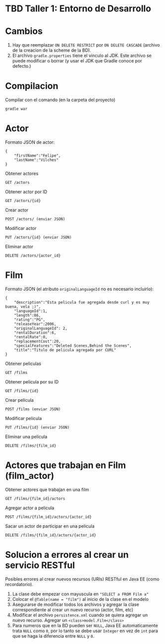# TBD Taller 1: Entorno de Desarrollo

# Cambios

1. Hay que reemplazar ```ON DELETE RESTRICT``` por ```ON DELETE CASCADE``` (archivo de la creacion de la scheme de la BD).
2. El archivo ```gradle.properties``` tiene el vinculo al JDK. Este archivo se puede modificar o borrar (y usar el JDK que Gradle conoce por defecto.)

# Compilacion

Compilar con el comando (en la carpeta del proyecto)

```
gradle war
```


# Actor

Formato JSON de actor:

```
{
	"firstName":"Felipe",
	"lastName":"Vilches"
}
```

Obtener actores

```GET /actors```

Obtener actor por ID

```GET /actors/{id}```

Crear actor

```POST /actors/ (enviar JSON)```

Modificar actor

```PUT /actors/{id} (enviar JSON)```

Eliminar actor

```DELETE /actors/{actor_id} ```




# Film

Formato JSON (el atributo ```originalLanguageId``` no es necesario incluirlo):

```
{
	"description":"Esta pelicula fue agregada desde curl y es muy buena, vela ;)",
	"languageId":1,
	"length":86,
	"rating":"PG",
	"releaseYear":2006,
	"originalLanguageId": 2,
	"rentalDuration":6,
	"rentalRate":0,
	"replacementCost":20,
	"specialFeatures":"Deleted Scenes,Behind the Scenes",
	"title":"Titulo de pelicula agregada por CURL"
}
```

Obtener peliculas

```GET /films```

Obtener pelicula por su ID

```GET /films/{id}```

Crear pelicula

```POST /films (enviar JSON)```

Modificar pelicula

```PUT /films/{id} (enviar JSON)```

Eliminar una pelicula

```DELETE /films/{film_id}```




# Actores que trabajan en Film (film_actor)

Obtener actores que trabajan en una film

```GET /films/{film_id}/actors```

Agregar actor a pelicula

```POST /films/{film_id}/actors/{actor_id}```

Sacar un actor de participar en una pelicula

```DELETE /films/{film_id}/actors/{actor_id}```




# Solucion a errores al crear un servicio RESTful

Posibles errores al crear nuevos recursos (URIs) RESTful en Java EE (como recordatorio).

1. La clase debe empezar con mayuscula en ```"SELECT a FROM Film a"```
2. Colocar el ```@Table(name = "film")``` al inicio de la clase en el modelo
3. Asegurarse de modificar todos los archivos y agregar la clase correspondiente al crear un nuevo recurso (actor, film, etc)
4. Modificar el archivo ```persistence.xml``` cuando se quiera agregar un nuevo recurso. Agregar un ```<class>model.Film</class>``` 
5. Para numeros que en la BD pueden ser ```NULL```, Java EE automaticamente trata ```NULL``` como ```0```, por lo tanto se debe usar ```Integer``` en vez de ```int``` para que se haga la diferencia entre ```NULL``` y ```0```.

